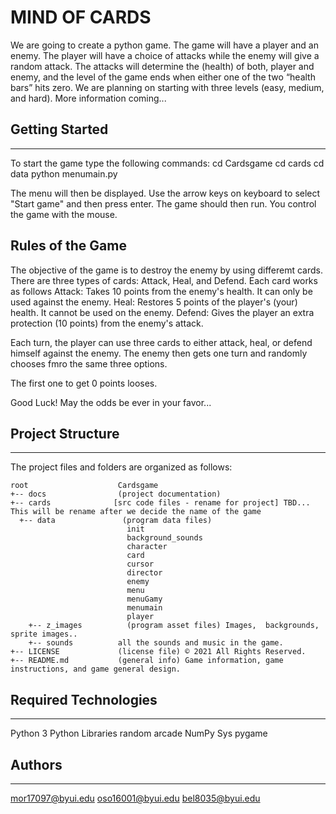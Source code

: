 # MIND OF CARDS 
We are going to create a python game. The game will have a player and an enemy. The player will have a choice of attacks while the enemy will give a random attack. The attacks will determine the (health) of both, player and enemy, and the level of the game ends when either one of the two “health bars” hits zero. We are planning on starting with three levels (easy, medium, and hard).
More information coming...

## Getting Started
---
To start the game type the following commands:
  cd Cardsgame
  cd cards
  cd data
  python menumain.py 

  The menu will then  be displayed. Use the arrow keys on keyboard to select "Start game" and then press enter. The game should then run. 
  You control the game with the mouse. 


## Rules of the Game

The objective of the game is to destroy the enemy by using differemt cards.
There are three types of cards: Attack, Heal, and Defend. 
Each card works as follows
Attack: Takes 10 points from the enemy's health. It can only be used against the enemy.
Heal: Restores 5 points of the player's (your) health. It cannot be used on the enemy.
Defend: Gives the player an extra protection (10 points) from the enemy's attack. 

Each turn, the player can use three cards to either attack, heal, or defend himself against the enemy. The enemy then gets one turn
and randomly chooses fmro the same three options. 

The first one to get 0 points looses. 

Good Luck! May the odds be ever in your favor...

## Project Structure
---
The project files and folders are organized as follows:
```
root                    Cardsgame
+-- docs                (project documentation)
+-- cards              [src code files - rename for project] TBD... This will be rename after we decide the name of the game
  +-- data               (program data files)
                          init
                          background_sounds
                          character
                          card
                          cursor
                          director
                          enemy
                          menu
                          menuGamy
                          menumain
                          player   
    +-- z_images          (program asset files) Images,  backgrounds, sprite images..
    +-- sounds          all the sounds and music in the game.
+-- LICENSE             (license file) © 2021 All Rights Reserved.
+-- README.md           (general info) Game information, game instructions, and game general design.
```

## Required Technologies
---
Python 3
Python Libraries 
  random
  arcade
  NumPy
  Sys
  pygame


## Authors
---
mor17097@byui.edu
oso16001@byui.edu
bel8035@byui.edu
